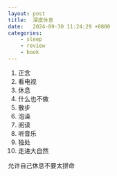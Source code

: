 ```yaml
---
layout: post
title:  深度休息
date:   2024-09-30 11:24:29 +0800
categories: 
    - sleep
    - review 
    - book
---
```


1. 正念
2. 看电视
3. 休息
4. 什么也不做
5. 散步
6. 泡澡
7. 阅读
8. 听音乐
9. 独处
10. 走进大自然

允许自己休息不要太拼命
